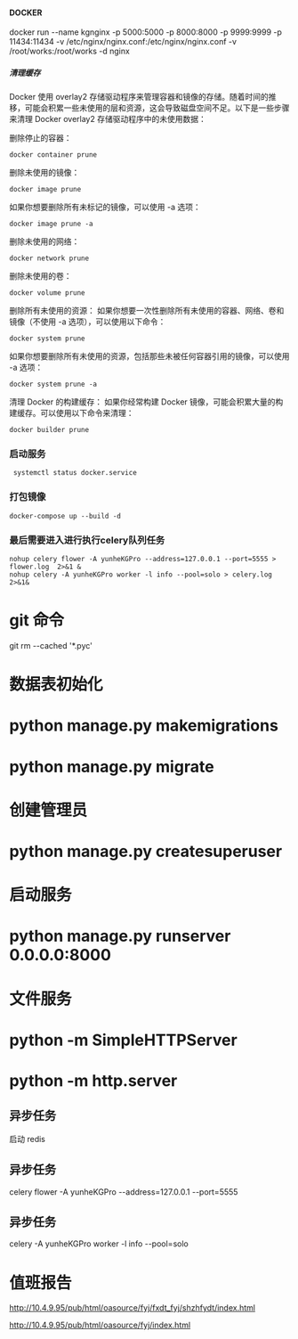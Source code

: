 #### DOCKER
docker run --name kgnginx  -p 5000:5000 -p 8000:8000 -p 9999:9999 -p 11434:11434  -v /etc/nginx/nginx.conf:/etc/nginx/nginx.conf  -v /root/works:/root/works -d nginx



##### 清理缓存
Docker 使用 overlay2 存储驱动程序来管理容器和镜像的存储。随着时间的推移，可能会积累一些未使用的层和资源，这会导致磁盘空间不足。以下是一些步骤来清理 Docker overlay2 存储驱动程序中的未使用数据：

删除停止的容器：
    
    docker container prune

删除未使用的镜像：

    docker image prune

如果你想要删除所有未标记的镜像，可以使用 -a 选项：
    
    docker image prune -a

删除未使用的网络：

    docker network prune

删除未使用的卷：
    
    docker volume prune

删除所有未使用的资源： 如果你想要一次性删除所有未使用的容器、网络、卷和镜像（不使用 -a 选项），可以使用以下命令：

    docker system prune

如果你想要删除所有未使用的资源，包括那些未被任何容器引用的镜像，可以使用 -a 选项：
    
    docker system prune -a

清理 Docker 的构建缓存： 如果你经常构建 Docker 镜像，可能会积累大量的构建缓存。可以使用以下命令来清理：
    
    docker builder prune


### 启动服务
    
     systemctl status docker.service

### 打包镜像

    docker-compose up --build -d
    

### 最后需要进入进行执行celery队列任务


    nohup celery flower -A yunheKGPro --address=127.0.0.1 --port=5555 > flower.log  2>&1 &
    nohup celery -A yunheKGPro worker -l info --pool=solo > celery.log 2>&1&


# git 命令

git rm --cached '*.pyc'



# 数据表初始化
# python manage.py makemigrations
# python manage.py migrate

# 创建管理员
# python manage.py createsuperuser

# 启动服务
# python manage.py runserver 0.0.0.0:8000

# 文件服务
# python -m SimpleHTTPServer
# python -m http.server

## 异步任务
启动 redis

## 异步任务
celery flower -A yunheKGPro --address=127.0.0.1 --port=5555

## 异步任务
celery -A yunheKGPro worker -l info --pool=solo



# 值班报告
http://10.4.9.95/pub/html/oasource/fyj/fxdt_fyj/shzhfydt/index.html

http://10.4.9.95/pub/html/oasource/fyj/index.html

